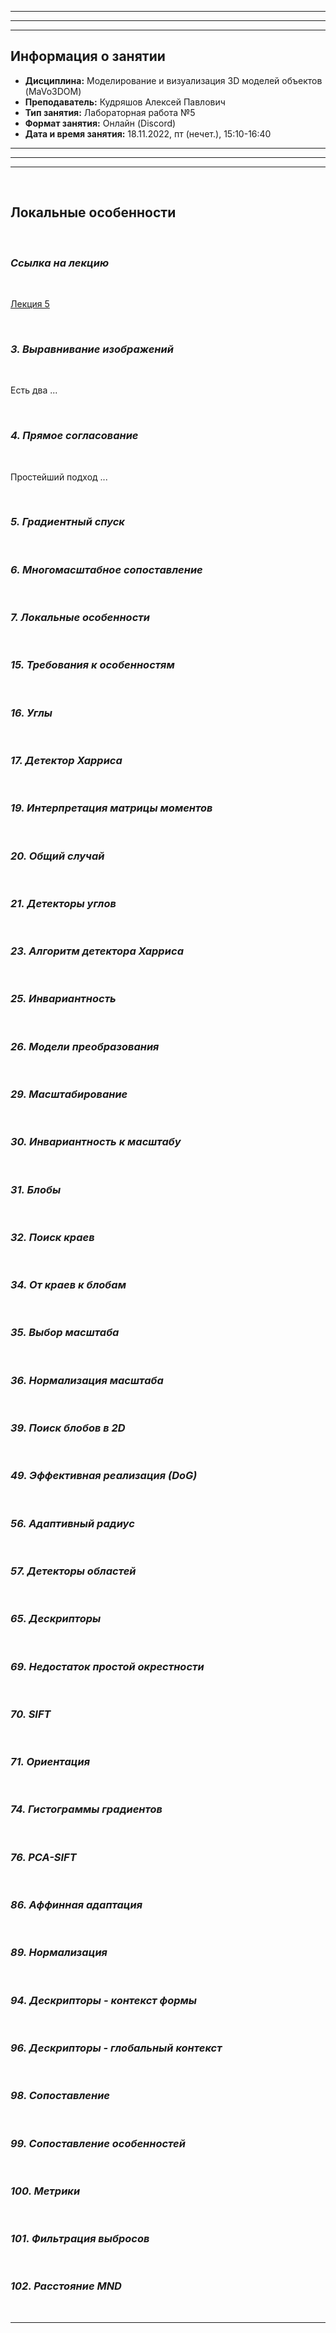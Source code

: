 ___
___
___
## Информация о занятии
- __Дисциплина:__ Моделирование и визуализация 3D моделей объектов (MaVo3DOM)
- __Преподаватель:__ Кудряшов Алексей Павлович
- __Тип занятия:__ Лабораторная работа №5
- __Формат занятия:__ Онлайн (Discord)
- __Дата и время занятия:__ 18.11.2022, пт (нечет.), 15:10-16:40
___
___
___

&nbsp;

## Локальные особенности

&nbsp;

### ___Ссылка на лекцию___

&nbsp;

[Лекция 5](https://www.lektorium.tv/lecture/13541)

&nbsp;

### ___3. Выравнивание изображений___

&nbsp;

Есть два ...

&nbsp;

### ___4. Прямое согласование___

&nbsp;

Простейший подход ...

&nbsp;

### ___5. Градиентный спуск___

&nbsp;

### ___6. Многомасштабное сопоставление___

&nbsp;

### ___7. Локальные особенности___

&nbsp;

### ___15. Требования к особенностям___

&nbsp;

### ___16. Углы___

&nbsp;

### ___17. Детектор Харриса___

&nbsp;

### ___19. Интерпретация матрицы моментов___

&nbsp;

### ___20. Общий случай___

&nbsp;

### ___21. Детекторы углов___

&nbsp;

### ___23. Алгоритм детектора Харриса___

&nbsp;

### ___25. Инвариантность___

&nbsp;

### ___26. Модели преобразования___

&nbsp;

### ___29. Масштабирование___

&nbsp;

### ___30. Инвариантность к масштабу___

&nbsp;

### ___31. Блобы___

&nbsp;

### ___32. Поиск краев___

&nbsp;

### ___34. От краев к блобам___

&nbsp;

### ___35. Выбор масштаба___

&nbsp;

### ___36. Нормализация масштаба___

&nbsp;

### ___39. Поиск блобов в 2D___

&nbsp;

### ___49. Эффективная реализация (DoG)___

&nbsp;

### ___56. Адаптивный радиус___

&nbsp;

### ___57. Детекторы областей___

&nbsp;

### ___65. Дескрипторы___

&nbsp;

### ___69. Недостаток простой окрестности___

&nbsp;

### ___70. SIFT___

&nbsp;

### ___71. Ориентация___

&nbsp;

### ___74. Гистограммы градиентов___

&nbsp;

### ___76. PCA-SIFT___

&nbsp;

### ___86. Аффинная адаптация___

&nbsp;

### ___89. Нормализация___

&nbsp;

### ___94. Дескрипторы - контекст формы___

&nbsp;

### ___96. Дескрипторы - глобальный контекст___

&nbsp;

### ___98. Сопоставление___

&nbsp;

### ___99. Сопоставление особенностей___

&nbsp;

### ___100. Метрики___

&nbsp;

### ___101. Фильтрация выбросов___

&nbsp;

### ___102. Расстояние MND___

&nbsp;

___